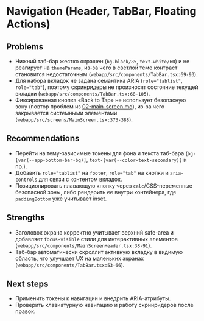 # Navigation (Header, TabBar, Floating Actions)

## Problems
- Нижний таб-бар жестко окрашен (`bg-black/85`, `text-white/60`) и не реагирует на `themeParams`, из-за чего в светлой теме контраст становится недостаточным (`webapp/src/components/TabBar.tsx:69-93`).
- Для набора вкладок не задана семантика ARIA (`role="tablist"`, `role="tab"`), поэтому скринридеры не произносят состояние текущей вкладки (`webapp/src/components/TabBar.tsx:68-105`).
- Фиксированная кнопка «Back to Tap» не использует безопасную зону (повтор проблем из [02-main-screen.md](./02-main-screen.md)), из-за чего закрывается системными элементами (`webapp/src/screens/MainScreen.tsx:373-388`).

## Recommendations
- Перейти на тему-зависимые токены для фона и текста таб-бара (`bg-[var(--app-bottom-bar-bg)]`, `text-[var(--color-text-secondary)]` и пр.).
- Добавить `role="tablist"` на `footer`, `role="tab"` на кнопки и `aria-controls` для связи с контентом вкладок.
- Позиционировать плавающую кнопку через `calc`/CSS-переменные безопасной зоны, либо рендерить ее внутри контейнера, где `paddingBottom` уже учитывает inset.

## Strengths
- Заголовок экрана корректно учитывает верхний safe-area и добавляет `focus-visible` стили для интерактивных элементов (`webapp/src/components/MainScreenHeader.tsx:38-91`).
- Таб-бар автоматически скроллит активную вкладку в видимую область, что улучшает UX на маленьких экранах (`webapp/src/components/TabBar.tsx:53-66`).

## Next steps
- Применить токены к навигации и внедрить ARIA-атрибуты.
- Проверить клавиатурную навигацию и работу скринридеров после правок.
